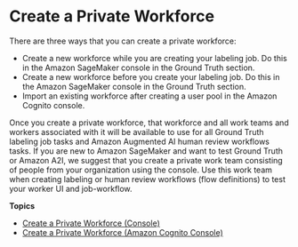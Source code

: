 # Create a Private Workforce<a name="sms-workforce-create-private"></a>

 There are three ways that you can create a private workforce:
+ Create a new workforce while you are creating your labeling job\. Do this in the Amazon SageMaker console in the Ground Truth section\. 
+ Create a new workforce before you create your labeling job\. Do this in the Amazon SageMaker console in the Ground Truth section\. 
+ Import an existing workforce after creating a user pool in the Amazon Cognito console\. 

Once you create a private workforce, that workforce and all work teams and workers associated with it will be available to use for all Ground Truth labeling job tasks and Amazon Augmented AI human review workflows tasks\. If you are new to Amazon SageMaker and want to test Ground Truth or Amazon A2I, we suggest that you create a private work team consisting of people from your organization using the console\. Use this work team when creating labeling or human review workflows \(flow definitions\) to test your worker UI and job\-workflow\. 

**Topics**
+ [Create a Private Workforce \(Console\)](sms-workforce-create-private-console.md)
+ [Create a Private Workforce \(Amazon Cognito Console\)](sms-workforce-create-private-cognito.md)
